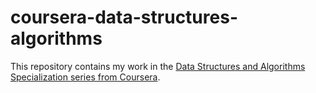 # coursera-data-structures-algorithms
This repository contains my work in the [Data Structures and Algorithms Specialization series from Coursera](https://www.coursera.org/specializations/data-structures-algorithms).
